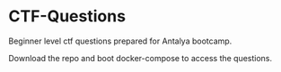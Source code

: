 # CTF-Questions

Beginner level ctf questions prepared for Antalya bootcamp.

Download the repo and boot docker-compose to access the questions.